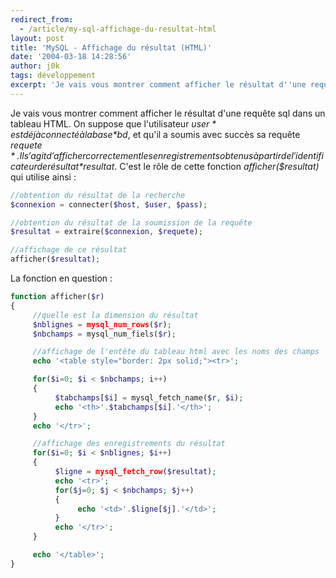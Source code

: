 ```yaml
---
redirect_from:
  - /article/my-sql-affichage-du-resultat-html
layout: post
title: 'MySQL - Affichage du résultat (HTML)'
date: '2004-03-18 14:28:56'
author: j0k
tags: développement
excerpt: 'Je vais vous montrer comment afficher le résultat d''une requête sql dans un tableau HTML.'
---
```


Je vais vous montrer comment afficher le résultat d'une requête sql dans un tableau HTML.
On suppose que l'utilisateur *$user* est déjà connecté à la base *$bd*, et qu'il a soumis avec succès sa requête *$requete*. Il s'agit d'afficher correctement les enregistrements obtenus à partir de l'identificateur de résultat *$resultat*. C'est le rôle de cette fonction *afficher($resultat)* qui utilise ainsi :

```php
//obtention du résultat de la recherche
$connexion = connecter($host, $user, $pass);

//obtention du résultat de la soumission de la requête
$resultat = extraire($connexion, $requete);

//affichage de ce résultat
afficher($resultat);
```

La fonction en question :

```php
function afficher($r)
{
     //quelle est la dimension du résultat
     $nblignes = mysql_num_rows($r);
     $nbchamps = mysql_num_fiels($r);

     //affichage de l'entête du tableau html avec les noms des champs
     echo '<table style="border: 2px solid;"><tr>';

     for($i=0; $i < $nbchamps; i++)
     {
          $tabchamps[$i] = mysql_fetch_name($r, $i);
          echo '<th>'.$tabchamps[$i].'</th>';
     }
     echo '</tr>';

     //affichage des enregistrements du résultat
     for($i=0; $i < $nblignes; $i++)
     {
          $ligne = mysql_fetch_row($resultat);
          echo '<tr>';
          for($j=0; $j < $nbchamps; $j++)
          {
               echo '<td>'.$ligne[$j].'</td>';
          }
          echo '</tr>';
     }

     echo '</table>';
}
```

